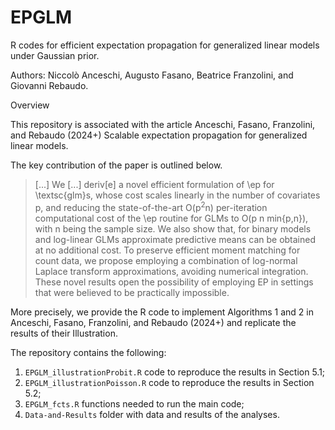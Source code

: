 # EPGLM
R codes for efficient expectation propagation for generalized linear models under Gaussian prior.

Authors: Niccolò Anceschi, Augusto Fasano, Beatrice Franzolini, and Giovanni Rebaudo.

Overview

This repository is associated with the article Anceschi, Fasano, Franzolini, and Rebaudo (2024+) Scalable expectation propagation for generalized linear models. 

The key contribution of the paper is outlined below.
 
> [...] We [...] deriv[e] a novel efficient formulation of \ep for \textsc{glm}s, whose cost scales linearly in the number of covariates p, and reducing the state-of-the-art O(p<sup>2</sup>n) per-iteration computational cost of the \ep routine for GLMs to O(p n  min{p,n}), with n being the sample size.
We also show that, for binary models and log-linear GLMs approximate predictive means can be obtained at no additional cost.
To preserve efficient moment matching for count data, we propose employing a combination of log-normal Laplace transform approximations, avoiding numerical integration.
These novel results open the possibility of employing EP in settings that were believed to be practically impossible.

More precisely, we provide the R code to implement Algorithms 1 and 2 in Anceschi, Fasano, Franzolini, and Rebaudo (2024+) and replicate the results of their Illustration.

The repository contains the following:

1. `EPGLM_illustrationProbit.R` code to reproduce the results in Section 5.1;
2. `EPGLM_illustrationPoisson.R` code to reproduce the results in Section 5.2;
3. `EPGLM_fcts.R` functions needed to run the main code;
4. `Data-and-Results` folder with data and results of the analyses.


